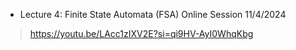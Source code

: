 - Lecture 4: Finite State Automata (FSA) Online Session 11/4/2024

> https://youtu.be/LAcc1zIXV2E?si=qi9HV-AyI0WhqKbg